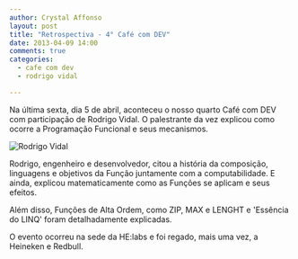 ```yaml
---
author: Crystal Affonso
layout: post
title: "Retrospectiva - 4° Café com DEV"
date: 2013-04-09 14:00
comments: true
categories:
  - cafe com dev
  - rodrigo vidal

---
```


Na última sexta, dia 5 de abril, aconteceu o nosso quarto Café com DEV com participação de Rodrigo Vidal. O palestrante da vez explicou como ocorre a Programação Funcional e seus mecanismos.

<!--more-->

![Rodrigo Vidal](/blog/images/posts/rodrigo-vidal.jpg)

Rodrigo, engenheiro e desenvolvedor, citou a história da composição, linguagens e objetivos da Função juntamente com a computabilidade. E ainda, explicou matematicamente como as Funções se aplicam e seus efeitos.

Além disso, Funções de Alta Ordem, como ZIP, MAX e LENGHT e 'Essência do LINQ' foram detalhadamente explicadas.

O evento ocorreu na sede da HE:labs e foi regado, mais uma vez, a Heineken e Redbull.
